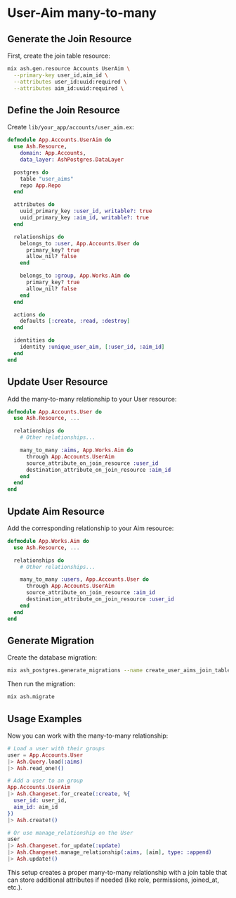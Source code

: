 # User-Aim many-to-many

## Generate the Join Resource

First, create the join table resource:

```sh
mix ash.gen.resource Accounts UserAim \
  --primary-key user_id,aim_id \
  --attributes user_id:uuid:required \
  --attributes aim_id:uuid:required \
```

## Define the Join Resource

Create `lib/your_app/accounts/user_aim.ex`:

```elixir
defmodule App.Accounts.UserAim do
  use Ash.Resource,
    domain: App.Accounts,
    data_layer: AshPostgres.DataLayer

  postgres do
    table "user_aims"
    repo App.Repo
  end

  attributes do
    uuid_primary_key :user_id, writable?: true
    uuid_primary_key :aim_id, writable?: true
  end

  relationships do
    belongs_to :user, App.Accounts.User do
      primary_key? true
      allow_nil? false
    end

    belongs_to :group, App.Works.Aim do
      primary_key? true
      allow_nil? false
    end
  end

  actions do
    defaults [:create, :read, :destroy]
  end

  identities do
    identity :unique_user_aim, [:user_id, :aim_id]
  end
end
```

## Update User Resource

Add the many-to-many relationship to your User resource:

```elixir
defmodule App.Accounts.User do
  use Ash.Resource, ...

  relationships do
    # Other relationships...

    many_to_many :aims, App.Works.Aim do
      through App.Accounts.UserAim
      source_attribute_on_join_resource :user_id
      destination_attribute_on_join_resource :aim_id
    end
  end
end
```

## Update Aim Resource

Add the corresponding relationship to your Aim resource:

```elixir
defmodule App.Works.Aim do
  use Ash.Resource, ...

  relationships do
    # Other relationships...

    many_to_many :users, App.Accounts.User do
      through App.Accounts.UserAim
      source_attribute_on_join_resource :aim_id
      destination_attribute_on_join_resource :user_id
    end
  end
end
```

## Generate Migration

Create the database migration:

```sh
mix ash_postgres.generate_migrations --name create_user_aims_join_table
```

Then run the migration:

```sh
mix ash.migrate
```

## Usage Examples

Now you can work with the many-to-many relationship:

```elixir
# Load a user with their groups
user = App.Accounts.User
|> Ash.Query.load(:aims)
|> Ash.read_one!()

# Add a user to an group
App.Accounts.UserAim
|> Ash.Changeset.for_create(:create, %{
  user_id: user_id,
  aim_id: aim_id
})
|> Ash.create!()

# Or use manage_relationship on the User
user
|> Ash.Changeset.for_update(:update)
|> Ash.Changeset.manage_relationship(:aims, [aim], type: :append)
|> Ash.update!()
```

This setup creates a proper many-to-many relationship with a join table that can store additional attributes if needed (like role, permissions, joined_at, etc.).
